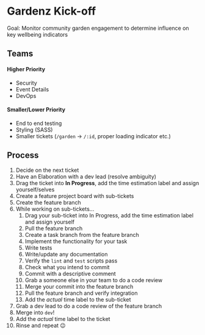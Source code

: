 # Gardenz Kick-off

Goal: Monitor community garden engagement to determine influence on key wellbeing indicators

## Teams

#### Higher Priority

- Security
- Event Details
- DevOps

#### Smaller/Lower Priority

- End to end testing
- Styling (SASS)
- Smaller tickets (`/garden` -> `/:id`, proper loading indicator etc.)

## Process

1. Decide on the next ticket
1. Have an Elaboration with a dev lead (resolve ambiguity)
1. Drag the ticket into **In Progress**, add the time estimation label and assign yourself/selves
1. Create a feature project board with sub-tickets
1. Create the feature branch
1. While working on sub-tickets...
   1. Drag your sub-ticket into In Progress, add the time estimation label and assign yourself
   1. Pull the feature branch
   1. Create a task branch from the feature branch
   1. Implement the functionality for your task
   1. Write tests
   1. Write/update any documentation
   1. Verify the `lint` and `test` scripts pass
   1. Check what you intend to commit
   1. Commit with a descriptive comment
   1. Grab a someone else in your team to do a code review
   1. Merge your commit into the feature branch
   1. Pull the feature branch and verify integration
   1. Add the _actual_ time label to the sub-ticket
1. Grab a dev lead to do a code review of the feature branch
1. Merge into `dev`!
1. Add the _actual_ time label to the ticket
1. Rinse and repeat :wink:
